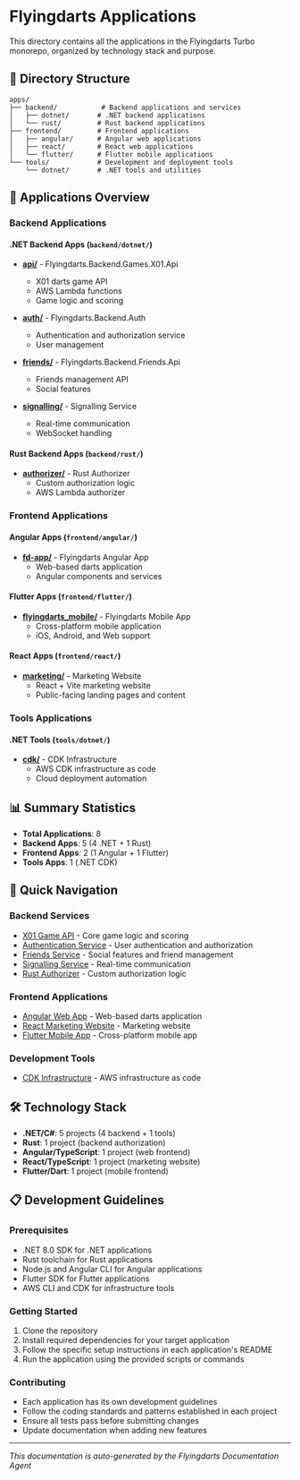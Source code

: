 # Flyingdarts Applications

This directory contains all the applications in the Flyingdarts Turbo monorepo, organized by technology stack and purpose.

## 📁 Directory Structure

```
apps/
├── backend/           # Backend applications and services
│   ├── dotnet/       # .NET backend applications
│   └── rust/         # Rust backend applications
├── frontend/         # Frontend applications
│   ├── angular/      # Angular web applications
│   ├── react/        # React web applications
│   └── flutter/      # Flutter mobile applications
└── tools/            # Development and deployment tools
    └── dotnet/       # .NET tools and utilities
```

## 🚀 Applications Overview

### Backend Applications

#### .NET Backend Apps (`backend/dotnet/`)

- **[api/](backend/dotnet/api/)** - Flyingdarts.Backend.Games.X01.Api
  - X01 darts game API
  - AWS Lambda functions
  - Game logic and scoring

- **[auth/](backend/dotnet/auth/)** - Flyingdarts.Backend.Auth
  - Authentication and authorization service
  - User management

- **[friends/](backend/dotnet/friends/)** - Flyingdarts.Backend.Friends.Api
  - Friends management API
  - Social features

- **[signalling/](backend/dotnet/signalling/)** - Signalling Service
  - Real-time communication
  - WebSocket handling

#### Rust Backend Apps (`backend/rust/`)

- **[authorizer/](backend/rust/authorizer/)** - Rust Authorizer
  - Custom authorization logic
  - AWS Lambda authorizer

### Frontend Applications

#### Angular Apps (`frontend/angular/`)

- **[fd-app/](frontend/angular/fd-app/)** - Flyingdarts Angular App
  - Web-based darts application
  - Angular components and services

#### Flutter Apps (`frontend/flutter/`)

- **[flyingdarts_mobile/](frontend/flutter/flyingdarts_mobile/)** - Flyingdarts Mobile App
  - Cross-platform mobile application
  - iOS, Android, and Web support

#### React Apps (`frontend/react/`)

- **[marketing/](frontend/react/marketing/)** - Marketing Website
  - React + Vite marketing website
  - Public-facing landing pages and content

### Tools Applications

#### .NET Tools (`tools/dotnet/`)

- **[cdk/](tools/dotnet/cdk/)** - CDK Infrastructure
  - AWS CDK infrastructure as code
  - Cloud deployment automation

## 📊 Summary Statistics

- **Total Applications**: 8
- **Backend Apps**: 5 (4 .NET + 1 Rust)
- **Frontend Apps**: 2 (1 Angular + 1 Flutter)
- **Tools Apps**: 1 (.NET CDK)

## 🔗 Quick Navigation

### Backend Services

- [X01 Game API](backend/dotnet/api/) - Core game logic and scoring
- [Authentication Service](backend/dotnet/auth/) - User authentication and authorization
- [Friends Service](backend/dotnet/friends/) - Social features and friend management
- [Signalling Service](backend/dotnet/signalling/) - Real-time communication
- [Rust Authorizer](backend/rust/authorizer/) - Custom authorization logic

### Frontend Applications

- [Angular Web App](frontend/angular/fd-app/) - Web-based darts application
- [React Marketing Website](frontend/react/marketing/) - Marketing website
- [Flutter Mobile App](frontend/flutter/flyingdarts_mobile/) - Cross-platform mobile app

### Development Tools

- [CDK Infrastructure](tools/dotnet/cdk/) - AWS infrastructure as code

## 🛠️ Technology Stack

- **.NET/C#**: 5 projects (4 backend + 1 tools)
- **Rust**: 1 project (backend authorization)
- **Angular/TypeScript**: 1 project (web frontend)
- **React/TypeScript**: 1 project (marketing website)
- **Flutter/Dart**: 1 project (mobile frontend)

## 📋 Development Guidelines

### Prerequisites

- .NET 8.0 SDK for .NET applications
- Rust toolchain for Rust applications
- Node.js and Angular CLI for Angular applications
- Flutter SDK for Flutter applications
- AWS CLI and CDK for infrastructure tools

### Getting Started

1. Clone the repository
2. Install required dependencies for your target application
3. Follow the specific setup instructions in each application's README
4. Run the application using the provided scripts or commands

### Contributing

- Each application has its own development guidelines
- Follow the coding standards and patterns established in each project
- Ensure all tests pass before submitting changes
- Update documentation when adding new features

---

*This documentation is auto-generated by the Flyingdarts Documentation Agent*
